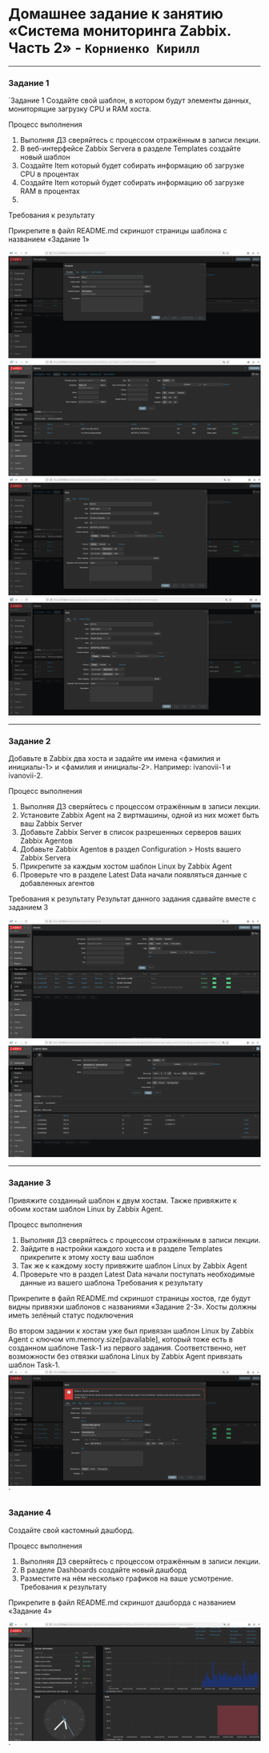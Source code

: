 # Домашнее задание к занятию «Система мониторинга Zabbix. Часть 2» - `Корниенко Кирилл`


---

### Задание 1

`Задание 1
Создайте свой шаблон, в котором будут элементы данных, мониторящие загрузку CPU и RAM хоста.

Процесс выполнения

1. Выполняя ДЗ сверяйтесь с процессом отражённым в записи лекции.
2. В веб-интерфейсе Zabbix Servera в разделе Templates создайте новый шаблон
3. Создайте Item который будет собирать информацию об загрузке CPU в процентах
4. Создайте Item который будет собирать информацию об загрузке RAM в процентах
5. 
Требования к результату

 Прикрепите в файл README.md скриншот страницы шаблона с названием «Задание 1»




![Task1](https://github.com/kirill-kornienko/Zabbix2/blob/main/Task.png)
![Items](https://github.com/kirill-kornienko/Zabbix2/blob/main/Items.png)
![RAM](https://github.com/kirill-kornienko/Zabbix2/blob/main/RAM.png)
![CPU](https://github.com/kirill-kornienko/Zabbix2/blob/main/CPU.png)



---

### Задание 2

Добавьте в Zabbix два хоста и задайте им имена <фамилия и инициалы-1> и <фамилия и инициалы-2>. Например: ivanovii-1 и ivanovii-2.

Процесс выполнения
1. Выполняя ДЗ сверяйтесь с процессом отражённым в записи лекции.
2. Установите Zabbix Agent на 2 виртмашины, одной из них может быть ваш Zabbix Server
3. Добавьте Zabbix Server в список разрешенных серверов ваших Zabbix Agentов
4. Добавьте Zabbix Agentов в раздел Configuration > Hosts вашего Zabbix Servera
5. Прикрепите за каждым хостом шаблон Linux by Zabbix Agent
6. Проверьте что в разделе Latest Data начали появляться данные с добавленных агентов

Требования к результату
 Результат данного задания сдавайте вместе с заданием 3

![Task2.1](https://github.com/kirill-kornienko/Zabbix2/blob/main/Hosts.png)
![Task2.2](https://github.com/kirill-kornienko/Zabbix2/blob/main/Latest%20Data.png)



---

### Задание 3

Привяжите созданный шаблон к двум хостам. Также привяжите к обоим хостам шаблон Linux by Zabbix Agent.

Процесс выполнения
1. Выполняя ДЗ сверяйтесь с процессом отражённым в записи лекции.
2. Зайдите в настройки каждого хоста и в разделе Templates прикрепите к этому хосту ваш шаблон
3. Так же к каждому хосту привяжите шаблон Linux by Zabbix Agent
4. Проверьте что в раздел Latest Data начали поступать необходимые данные из вашего шаблона
Требования к результату

 Прикрепите в файл README.md скриншот страницы хостов, где будут видны привязки шаблонов с названиями «Задание 2-3». Хосты должны иметь зелёный статус подключения

 Во втором задании к хостам уже был привязан шаблон Linux by Zabbix Agent c ключом vm.memory.size[pavailable], который тоже есть в созданном шаблоне Task-1 из первого задания. Соответственно, нет возможности без отвязки шаблона Linux by Zabbix Agent привязать шаблон Task-1.
![Failed](https://github.com/kirill-kornienko/Zabbix2/blob/main/Linux%20by%20zabbix%20failed.png)`

### Задание 4

Создайте свой кастомный дашборд.

Процесс выполнения
1. Выполняя ДЗ сверяйтесь с процессом отражённым в записи лекции.
2. В разделе Dashboards создайте новый дашборд
3. Разместите на нём несколько графиков на ваше усмотрение.
Требования к результату

 Прикрепите в файл README.md скриншот дашборда с названием «Задание 4»


![Dashboard](https://github.com/kirill-kornienko/Zabbix2/blob/main/Dashboard.png)`
